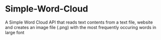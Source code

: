 # Simple-Word-Cloud
A Simple Word Cloud API that reads text contents from a text file, website and creates an image file (.png) with the most frequently occuring words in large font
